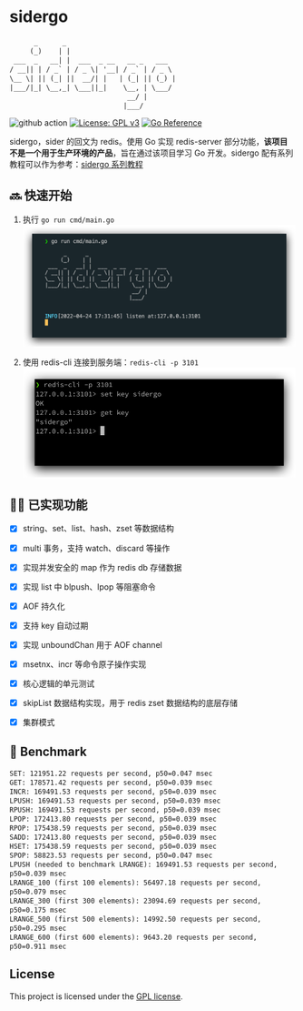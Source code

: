 # sidergo

```
      _      _
     (_)    | |
 ___  _   __| |  ___  _ __   __ _   ___
/ __|| | / _` | / _ \| '__| / _` | / _ \
\__ \| || (_| ||  __/| |   | (_| || (_) |
|___/|_| \__,_| \___||_|    \__, | \___/
                             __/ |
                            |___/

```

![github action](https://github.com/chenjiayao/sidergo/actions/workflows/master.yml/badge.svg)
[![License: GPL v3](https://img.shields.io/badge/License-GPL%20v3-brightgreen.svg)](https://www.gnu.org/licenses/gpl-3.0)
[![Go Reference](https://pkg.go.dev/badge/github.com/chenjiayao/sidergo.svg)](https://pkg.go.dev/github.com/chenjiayao/sidergo)

sidergo，sider 的回文为 redis。使用 Go 实现 redis-server 部分功能，**该项目不是一个用于生产环境的产品**，旨在通过该项目学习 Go 开发。sidergo 配有系列教程可以作为参考：[sidergo 系列教程](https://sidergo.jaychen.fun/)


## 🔜 快速开始

1. 执行 `go run cmd/main.go`
![](https://raw.githubusercontent.com/chenjiayao/sidergo-posts/master/docs/images/20220424173207.png)

1. 使用 redis-cli 连接到服务端：`redis-cli -p 3101`
![](https://raw.githubusercontent.com/chenjiayao/sidergo-posts/master/docs/images/20220424173309.png)


## 🧑‍💻 已实现功能

- [x] string、set、list、hash、zset 等数据结构
- [x] multi 事务，支持 watch、discard 等操作
- [x] 实现并发安全的 map 作为 redis db 存储数据
- [x] 实现 list 中 blpush、lpop 等阻塞命令
- [x] AOF 持久化
- [x] 支持 key 自动过期
- [x] 实现 unboundChan 用于 AOF channel
- [x] msetnx、incr 等命令原子操作实现
- [x] 核心逻辑的单元测试
- [x] skipList 数据结构实现，用于 redis zset 数据结构的底层存储
- [x] 集群模式


## 🤯 Benchmark

```
SET: 121951.22 requests per second, p50=0.047 msec
GET: 178571.42 requests per second, p50=0.039 msec
INCR: 169491.53 requests per second, p50=0.039 msec
LPUSH: 169491.53 requests per second, p50=0.039 msec
RPUSH: 169491.53 requests per second, p50=0.039 msec
LPOP: 172413.80 requests per second, p50=0.039 msec
RPOP: 175438.59 requests per second, p50=0.039 msec
SADD: 172413.80 requests per second, p50=0.039 msec
HSET: 175438.59 requests per second, p50=0.039 msec
SPOP: 58823.53 requests per second, p50=0.047 msec
LPUSH (needed to benchmark LRANGE): 169491.53 requests per second, p50=0.039 msec
LRANGE_100 (first 100 elements): 56497.18 requests per second, p50=0.079 msec
LRANGE_300 (first 300 elements): 23094.69 requests per second, p50=0.175 msec
LRANGE_500 (first 500 elements): 14992.50 requests per second, p50=0.295 msec
LRANGE_600 (first 600 elements): 9643.20 requests per second, p50=0.911 msec
```

## License

This project is licensed under the [GPL license](https://github.com/chenjiayao/sidergo/blob/master/LICENSE).
